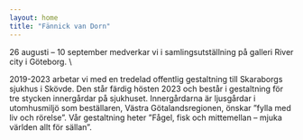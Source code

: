 ```yaml
---
layout: home
title: "Fännick van Dorn"
---
```


            
26 augusti – 10 september medverkar vi i samlingsutställning på galleri River city i Göteborg.
\

2019-2023 arbetar vi med en tredelad offentlig gestaltning till Skaraborgs sjukhus i Skövde. Den står färdig hösten 2023 och består i gestaltning för tre stycken innergårdar på sjukhuset. Innergårdarna är ljusgårdar i utomhusmiljö som beställaren, Västra Götalandsregionen, önskar ”fylla med liv och rörelse”. Vår gestaltning heter ”Fågel, fisk och mittemellan – mjuka världen allt för sällan”.